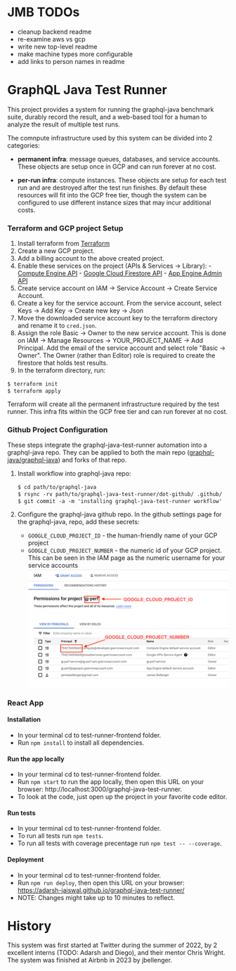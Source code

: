 # JMB TODOs
  - cleanup backend readme
  - re-examine aws vs gcp
  - write new top-level readme
  - make machine types more configurable
  - add links to person names in readme


# GraphQL Java Test Runner

This project provides a system for running the graphql-java benchmark suite, durably record the result, and a web-based
tool for a human to analyze the result of multiple test runs.

The comnpute infrastructure used by this system can be divided into 2 categories:
- **permanent infra**: message queues, databases, and service accounts. These objects are setup once in GCP and can run forever at no cost.

- **per-run infra**: compute instances. These objects are setup for each test run and are destroyed after the test run finishes.
  By default these resources will fit into the GCP free tier, though the system can be configured to use different instance sizes that may incur additional costs.


### Terraform and GCP project Setup

  1. Install terraform from [Terraform](https://learn.hashicorp.com/tutorials/terraform/install-cli)
  1. Create a new GCP project.
  1. Add a billing account to the above created project.
  1. Enable these services on the project (APIs & Services -> Library):
    - [Compute Engine API](https://console.cloud.google.com/apis/library/compute.googleapis.com)
    - [Google Cloud Firestore API](https://console.cloud.google.com/apis/library/firestore.googleapis.com)
    - [App Engine Admin API](https://console.cloud.google.com/apis/library/appengine.googleapis.com)
  1. Create service account on IAM -> Service Account -> Create Service Account.
  1. Create a key for the service account. From the service account, select Keys -> Add Key -> Create new key -> Json
  1. Move the downloaded service account key to the terraform directory and rename it to `cred.json`.
  1. Assign the role Basic -> Owner to the new service account. This is done on IAM -> Manage Resources -> YOUR_PROJECT_NAME -> Add Principal. Add the email of the service account and select role "Basic -> Owner".
     The Owner (rather than Editor) role is required to create the firestore that holds test results.
  1. In the terraform directory, run:
  
    $ terraform init
    $ terraform apply
  

Terraform will create all the permanent infrastructure required by the test runner. This infra fits within the GCP 
free tier and can run forever at no cost.

### Github Project Configuration
These steps integrate the graphql-java-test-runner automation into a graphql-java repo. 
They can be applied to both the main repo ([graphql-java/graphql-java](https://github.com/graphql-java/graphql-java)) and forks of that repo.

1. Install workflow into graphql-java repo:
    ```
    $ cd path/to/graphql-java
    $ rsync -rv path/to/graphql-java-test-runner/dot-github/ .github/
    $ git commit -a -m 'installing graphql-java-test-runner workflow'
    ```
   
1. Configure the graphql-java github repo. In the github settings page for the graphql-java, repo, add these secrets:
   - `GOOGLE_CLOUD_PROJECT_ID` - the human-friendly name of your GCP project
   - `GOOGLE_CLOUD_PROJECT_NUMBER` - the numeric id of your GCP project. This can be seen in the IAM page as the numeric
     username for your service accounts
![Screenshot 2023-03-19 at 10.39.47 AM.png!small](static/gcp-project-config.png)


### React App

#### Installation

* In your terminal cd to test-runner-frontend folder.
* Run ```npm install``` to install all dependencies.

#### Run the app locally

* In your terminal cd to test-runner-frontend folder.
* Run ```npm start``` to run the app locally, then open this URL on your browser: http://localhost:3000/graphql-java-test-runner.
* To look at the code, just open up the project in your favorite code editor.

#### Run tests

* In your terminal cd to test-runner-frontend folder.
* To run all tests run ```npm tests```.
* To run all tests with coverage precentage run ```npm test -- --coverage```.

#### Deployment

* In your terminal cd to test-runner-frontend folder.
* Run ```npm run deploy```, then open this URL on your browser: https://adarsh-jaiswal.github.io/graphql-java-test-runner/
* NOTE: Changes might take up to 10 minutes to reflect.


# History
This system was first started at Twitter during the summer of 2022, by 2 excellent interns (TODO: Adarsh and Diego), and their mentor Chris Wright.
The system was finished at Airbnb in 2023 by jbellenger.
